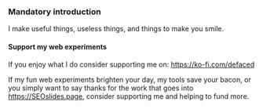 ### Mandatory introduction
I make useful things, useless things, and things to make you smile.

#### Support my web experiments
If you enjoy what I do consider supporting me on: https://ko-fi.com/defaced

If my fun web experiments brighten your day, my tools save your bacon, or you simply want to say thanks for the work that goes into https://SEOslides.page, consider supporting me and helping to fund more.
